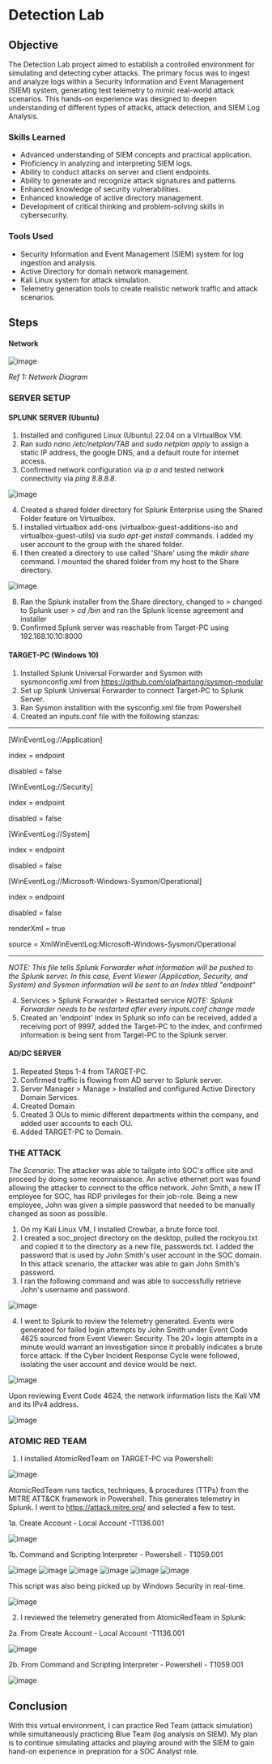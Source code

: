 # Detection Lab

## Objective

The Detection Lab project aimed to establish a controlled environment for simulating and detecting cyber attacks. The primary focus was to ingest and analyze logs within a Security Information and Event Management (SIEM) system, generating test telemetry to mimic real-world attack scenarios. This hands-on experience was designed to deepen understanding of different types of attacks, attack detection, and SIEM Log Analysis.

### Skills Learned

- Advanced understanding of SIEM concepts and practical application.
- Proficiency in analyzing and interpreting SIEM logs.
- Ability to conduct attacks on server and client endpoints.
- Ability to generate and recognize attack signatures and patterns.
- Enhanced knowledge of security vulnerabilities.
- Enhanced knowledge of active directory management.
- Development of critical thinking and problem-solving skills in cybersecurity.

### Tools Used

- Security Information and Event Management (SIEM) system for log ingestion and analysis.
- Active Directory for domain network management.
- Kali Linux system for attack simulation.
- Telemetry generation tools to create realistic network traffic and attack scenarios.

## Steps

#### Network

![image](https://github.com/Giorojas11/Detection-Lab/assets/98496056/a16b15e3-0218-4776-91dc-7911cd3e8a51)

*Ref 1: Network Diagram*

### SERVER SETUP 

#### SPLUNK SERVER (Ubuntu)

1. Installed and configured Linux (Ubuntu) 22.04 on a VirtualBox VM.
2. Ran *sudo nano /etc/netplan/TAB* and *sudo netplan apply* to assign a static IP address, the google DNS, and a default route for internet access.
3. Confirmed network configuration via *ip a* and tested network connectivity via *ping 8.8.8.8*.

![image](https://github.com/Giorojas11/Detection-Lab/assets/98496056/53b5c9fc-496c-40f6-9c1e-df991c66b559)

4. Created a shared folder directory for Splunk Enterprise using the Shared Folder feature on Virtualbox. 
5. I installed virtualbox add-ons (virtualbox-guest-additions-iso and virtualbox-guest-utils) via *sudo apt-get install* commands. I added my user account to the group with the shared folder.
6. I then created a directory to use called 'Share' using the *mkdir share* command. I mounted the shared folder from my host to the Share directory.

![image](https://github.com/Giorojas11/Detection-Lab/assets/98496056/c8557e4e-110c-4494-86f3-069675290287)

8. Ran the Splunk installer from the Share directory, changed to > changed to Splunk user > *cd /bin* and ran the Splunk license agreement and installer
9.  Confirmed Splunk server was reachable from Target-PC using 192.168.10.10:8000

#### TARGET-PC (Windows 10)
1. Installed Splunk Universal Forwarder and Sysmon with sysmonconfig.xml from https://github.com/olafhartong/sysmon-modular
2. Set up Splunk Universal Forwarder to connect Target-PC to Splunk Server.
3. Ran Sysmon installtion with the sysconfig.xml file from Powershell
4. Created an inputs.conf file with the following stanzas:
-------------------------------
[WinEventLog://Application]

index = endpoint

disabled = false

[WinEventLog://Security]

index = endpoint

disabled = false

[WinEventLog://System]

index = endpoint

disabled = false

[WinEventLog://Microsoft-Windows-Sysmon/Operational]

index = endpoint

disabled = false

renderXml = true

source = XmlWinEventLog:Microsoft-Windows-Sysmon/Operational

--------------------------------
*NOTE: This file tells Splunk Forwarder what information will be pushed to the Splunk server. In this case, Event Viewer (Application, Security, and System) and Sysmon information will be sent to an Index titled "endpoint"*

4. Services > Splunk Forwarder > Restarted service
   *NOTE: Splunk Forwarder needs to be restarted after every inputs.conf change made*
6. Created an 'endpoint' index in Splunk so info can be received, added a receiving port of 9997, added the Target-PC to the index, and confirmed information is being sent from Target-PC to the Splunk server.

#### AD/DC SERVER
1. Repeated Steps 1-4 from TARGET-PC.
2. Confirmed traffic is flowing from AD server to Splunk server.
3. Server Manager > Manage > Installed and configured Active Directory Domain Services.
4. Created Domain
5. Created 3 OUs to mimic different departments within the company, and added user accounts to each OU.
6. Added TARGET-PC to Domain.

### THE ATTACK

*The Scenario*: The attacker was able to tailgate into SOC's office site and proceed by doing some reconnaissance. An active ethernet port was found allowing the attacker to connect to the office network. John Smith, a new IT employee for SOC, has RDP privileges for their job-role. Being a new employee, John was given a simple password that needed to be manually changed as soon as possible.

1. On my Kali Linux VM, I installed Crowbar, a brute force tool.
2. I created a soc_project directory on the desktop, pulled the rockyou.txt and copied it to the directory as a new file, passwords.txt. I added the password that is used by John Smith's user account in the SOC domain. In this attack scenario, the attacker was able to gain John Smith's password.
3. I ran the following command and was able to successfully retrieve John's username and password.
   
![image](https://github.com/Giorojas11/Detection-Lab/assets/98496056/9eb600ee-3272-4c06-a94a-93a249f89c2e)

4. I went to Splunk to review the telemetry generated. Events were generated for failed login attempts by John Smith under Event Code 4625 sourced from Event Viewer: Security. The 20+ login attempts in a minute would warrant an investigation since it probably indicates a brute force attack. If the Cyber Incident Response Cycle were followed, isolating the user account and device would be next.

![image](https://github.com/Giorojas11/Detection-Lab/assets/98496056/045c196d-e4bd-411e-850d-60c1fa5df823)

Upon reviewing Event Code 4624, the network information lists the Kali VM and its IPv4 address.

![image](https://github.com/Giorojas11/Detection-Lab/assets/98496056/3cb5a8e1-db42-483f-9fb6-bd9129bd44e3)

### ATOMIC RED TEAM

1. I installed AtomicRedTeam on TARGET-PC via Powershell:
   
![image](https://github.com/Giorojas11/Detection-Lab/assets/98496056/7815a2da-61ba-4a33-ba6f-6cd48893a39a)

AtomicRedTeam runs tactics, techniques, & procedures (TTPs) from the MITRE ATT&CK framework in Powershell. This generates telemetry in Splunk.  I went to https://attack.mitre.org/ and selected a few to test.

1a. Create Account - Local Account -T1136.001 

![image](https://github.com/Giorojas11/Detection-Lab/assets/98496056/5cf15f71-03af-41ec-bcd5-aa116dc988e9)

1b. Command and Scripting Interpreter - Powershell - T1059.001

![image](https://github.com/Giorojas11/Detection-Lab/assets/98496056/55922047-18b0-494c-af45-fe7caa94dab8)
![image](https://github.com/Giorojas11/Detection-Lab/assets/98496056/20ab8949-dcbf-4409-b017-9a2bef2eab92)
![image](https://github.com/Giorojas11/Detection-Lab/assets/98496056/d688bc5d-354f-46bc-ae2c-2213243814ed)
![image](https://github.com/Giorojas11/Detection-Lab/assets/98496056/d9ab21ad-7080-4a80-8aef-5869003bb484)
![image](https://github.com/Giorojas11/Detection-Lab/assets/98496056/73aff2d4-e2f1-48cf-baa5-7fc6ec7c47a2)
![image](https://github.com/Giorojas11/Detection-Lab/assets/98496056/4a9cfed6-3aaf-455c-8aad-8914bbf9b82a)

This script was also being picked up by Windows Security in real-time.

![image](https://github.com/Giorojas11/Detection-Lab/assets/98496056/5baeb3e4-cf6b-4631-a634-97b49071acc3)

2. I reviewed the telemetry generated from AtomicRedTeam in Splunk:

2a. From Create Account - Local Account -T1136.001 

![image](https://github.com/Giorojas11/Detection-Lab/assets/98496056/4f80bd3a-915a-49a8-8241-818f0a2f9e0f)

2b. From Command and Scripting Interpreter - Powershell - T1059.001

![image](https://github.com/Giorojas11/Detection-Lab/assets/98496056/2c0978bc-66b0-4b9c-b552-ac97cc294d76)

## Conclusion
With this virtual environment, I can practice Red Team (attack simulation) while simultaneously practicing Blue Team (log analysis on SIEM). My plan is to continue simulating attacks and playing around with the SIEM to gain hand-on experience in prepration for a SOC Analyst role.
